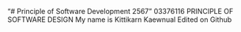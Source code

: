 “# Principle of Software Development 2567”
03376116 PRINCIPLE OF SOFTWARE DESIGN
My name is Kittikarn Kaewnual
Edited on Github
